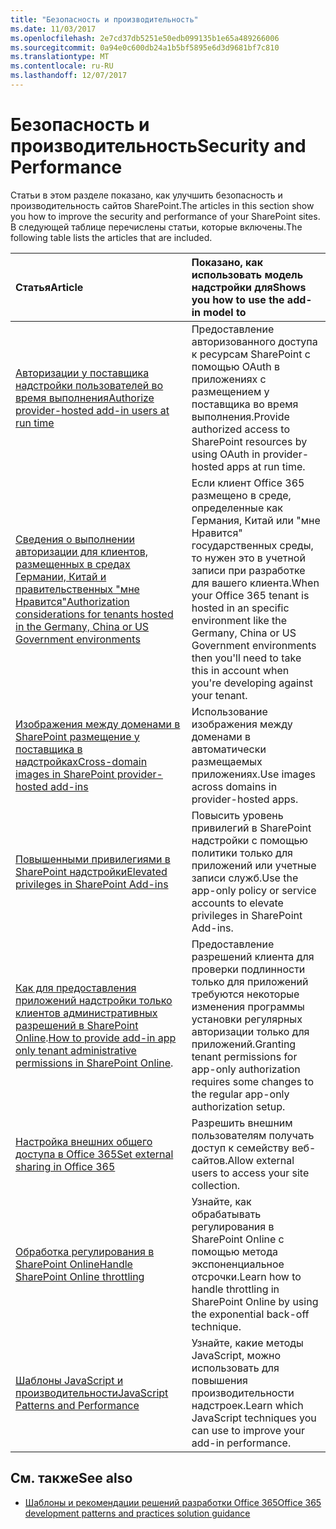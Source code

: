 ```yaml
---
title: "Безопасность и производительность"
ms.date: 11/03/2017
ms.openlocfilehash: 2e7cd37db5251e50edb099135b1e65a489266006
ms.sourcegitcommit: 0a94e0c600db24a1b5bf5895e6d3d9681bf7c810
ms.translationtype: MT
ms.contentlocale: ru-RU
ms.lasthandoff: 12/07/2017
---
```

# <a name="security-and-performance"></a><span data-ttu-id="69fd1-102">Безопасность и производительность</span><span class="sxs-lookup"><span data-stu-id="69fd1-102">Security and Performance</span></span>

<span data-ttu-id="69fd1-103">Статьи в этом разделе показано, как улучшить безопасность и производительность сайтов SharePoint.</span><span class="sxs-lookup"><span data-stu-id="69fd1-103">The articles in this section show you how to improve the security and performance of your SharePoint sites.</span></span> <span data-ttu-id="69fd1-104">В следующей таблице перечислены статьи, которые включены.</span><span class="sxs-lookup"><span data-stu-id="69fd1-104">The following table lists the articles that are included.</span></span>

|<span data-ttu-id="69fd1-105">**Статья**</span><span class="sxs-lookup"><span data-stu-id="69fd1-105">**Article**</span></span>|<span data-ttu-id="69fd1-106">**Показано, как использовать модель надстройки для**</span><span class="sxs-lookup"><span data-stu-id="69fd1-106">**Shows you how to use the add-in model to**</span></span>|
|:-----|:-----|
|[<span data-ttu-id="69fd1-107">Авторизации у поставщика надстройки пользователей во время выполнения</span><span class="sxs-lookup"><span data-stu-id="69fd1-107">Authorize provider-hosted add-in users at run time</span></span>](authorize-provider-hosted-add-in-users-at-run-time-by-using-oauth.md)|<span data-ttu-id="69fd1-108">Предоставление авторизованного доступа к ресурсам SharePoint с помощью OAuth в приложениях с размещением у поставщика во время выполнения.</span><span class="sxs-lookup"><span data-stu-id="69fd1-108">Provide authorized access to SharePoint resources by using OAuth in provider-hosted apps at run time.</span></span>|
| [<span data-ttu-id="69fd1-109">Сведения о выполнении авторизации для клиентов, размещенных в средах Германии, Китай и правительственных "мне Нравится"</span><span class="sxs-lookup"><span data-stu-id="69fd1-109">Authorization considerations for tenants hosted in the Germany, China or US Government environments</span></span>](Extending-SharePoint-Online-for-Germany-China-USGovernment-environments.md) | <span data-ttu-id="69fd1-110">Если клиент Office 365 размещено в среде, определенные как Германия, Китай или "мне Нравится" государственных среды, то нужен это в учетной записи при разработке для вашего клиента.</span><span class="sxs-lookup"><span data-stu-id="69fd1-110">When your Office 365 tenant is hosted in an specific environment like the Germany, China or US Government environments then you'll need to take this in account when you're developing against your tenant.</span></span>|
|[<span data-ttu-id="69fd1-111">Изображения между доменами в SharePoint размещение у поставщика в надстройках</span><span class="sxs-lookup"><span data-stu-id="69fd1-111">Cross-domain images in SharePoint provider-hosted add-ins</span></span>](cross-domain-images-in-sharepoint-provider-hosted-add-ins.md)|<span data-ttu-id="69fd1-112">Использование изображения между доменами в автоматически размещаемых приложениях.</span><span class="sxs-lookup"><span data-stu-id="69fd1-112">Use images across domains in provider-hosted apps.</span></span>|
|[<span data-ttu-id="69fd1-113">Повышенными привилегиями в SharePoint надстройки</span><span class="sxs-lookup"><span data-stu-id="69fd1-113">Elevated privileges in SharePoint Add-ins</span></span>](elevated-privileges-in-sharepoint-add-ins.md)|<span data-ttu-id="69fd1-114">Повысить уровень привилегий в SharePoint надстройки с помощью политики только для приложений или учетные записи служб.</span><span class="sxs-lookup"><span data-stu-id="69fd1-114">Use the app-only policy or service accounts to elevate privileges in SharePoint Add-ins.</span></span>|
|<span data-ttu-id="69fd1-115">[Как для предоставления приложений надстройки только клиентов административных разрешений в SharePoint Online](how-to-provide-add-in-app-only-tenant-administrative-permissions-in-sharepoint-online.md).</span><span class="sxs-lookup"><span data-stu-id="69fd1-115">[How to provide add-in app only tenant administrative permissions in SharePoint Online](how-to-provide-add-in-app-only-tenant-administrative-permissions-in-sharepoint-online.md).</span></span>| <span data-ttu-id="69fd1-116">Предоставление разрешений клиента для проверки подлинности только для приложений требуются некоторые изменения программы установки регулярных авторизации только для приложений.</span><span class="sxs-lookup"><span data-stu-id="69fd1-116">Granting tenant permissions for app-only authorization requires some changes to the regular app-only authorization setup.</span></span> |
|[<span data-ttu-id="69fd1-117">Настройка внешних общего доступа в Office 365</span><span class="sxs-lookup"><span data-stu-id="69fd1-117">Set external sharing in Office 365</span></span>](Set-external-sharing-on-site-collections-in-Office-365.md)|<span data-ttu-id="69fd1-118">Разрешить внешним пользователям получать доступ к семейству веб-сайтов.</span><span class="sxs-lookup"><span data-stu-id="69fd1-118">Allow external users to access your site collection.</span></span>|
|[<span data-ttu-id="69fd1-119">Обработка регулирования в SharePoint Online</span><span class="sxs-lookup"><span data-stu-id="69fd1-119">Handle SharePoint Online throttling </span></span>](Handle-SharePoint-Online-throttling-by-using-exponential-back-off.md) | <span data-ttu-id="69fd1-120">Узнайте, как обрабатывать регулирования в SharePoint Online с помощью метода экспоненциальное отсрочки.</span><span class="sxs-lookup"><span data-stu-id="69fd1-120">Learn how to handle throttling in SharePoint Online by using the exponential back-off technique.</span></span> |
|[<span data-ttu-id="69fd1-121">Шаблоны JavaScript и производительности</span><span class="sxs-lookup"><span data-stu-id="69fd1-121">JavaScript Patterns and Performance </span></span>](javascript-patterns-and-performance.md)| <span data-ttu-id="69fd1-122">Узнайте, какие методы JavaScript, можно использовать для повышения производительности надстроек.</span><span class="sxs-lookup"><span data-stu-id="69fd1-122">Learn which JavaScript techniques you can use to improve your add-in performance.</span></span>

## <a name="see-also"></a><span data-ttu-id="69fd1-123">См. также</span><span class="sxs-lookup"><span data-stu-id="69fd1-123">See also</span></span>
<span data-ttu-id="69fd1-124"><a name="bk_addresources"> </a></span><span class="sxs-lookup"><span data-stu-id="69fd1-124"></span></span>

- [<span data-ttu-id="69fd1-125">Шаблоны и рекомендации решений разработки Office 365</span><span class="sxs-lookup"><span data-stu-id="69fd1-125">Office 365 development patterns and practices solution guidance</span></span>](Office-365-development-patterns-and-practices-solution-guidance.md)
